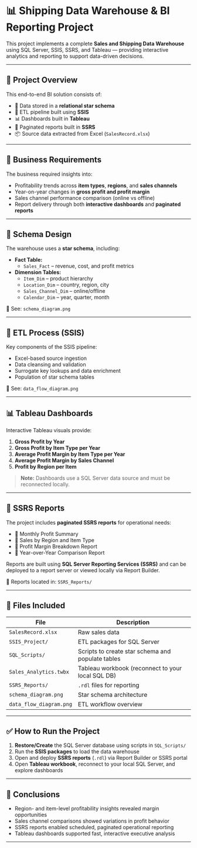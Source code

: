 # 📊 Shipping Data Warehouse & BI Reporting Project

This project implements a complete **Sales and Shipping Data Warehouse** using SQL Server, SSIS, SSRS, and Tableau — providing interactive analytics and reporting to support data-driven decisions.

---

## 🚀 Project Overview

This end-to-end BI solution consists of:

- 📁 Data stored in a **relational star schema**
- 🔄 ETL pipeline built using **SSIS**
- 📊 Dashboards built in **Tableau**
- 📄 Paginated reports built in **SSRS**
- 📦 Source data extracted from Excel (`SalesRecord.xlsx`)

---

## 🎯 Business Requirements

The business required insights into:

- Profitability trends across **item types**, **regions**, and **sales channels**
- Year-on-year changes in **gross profit and profit margin**
- Sales channel performance comparison (online vs offline)
- Report delivery through both **interactive dashboards** and **paginated reports**

---

## 🧩 Schema Design

The warehouse uses a **star schema**, including:

- **Fact Table:**
  - `Sales_Fact` – revenue, cost, and profit metrics
- **Dimension Tables:**
  - `Item_Dim` – product hierarchy
  - `Location_Dim` – country, region, city
  - `Sales_Channel_Dim` – online/offline
  - `Calendar_Dim` – year, quarter, month

📌 See: `schema_diagram.png`

---

## 🔁 ETL Process (SSIS)

Key components of the SSIS pipeline:

- Excel-based source ingestion
- Data cleansing and validation
- Surrogate key lookups and data enrichment
- Population of star schema tables

📌 See: `data_flow_diagram.png`

---

## 📊 Tableau Dashboards

Interactive Tableau visuals provide:

1. **Gross Profit by Year**
2. **Gross Profit by Item Type per Year**
3. **Average Profit Margin by Item Type per Year**
4. **Average Profit Margin by Sales Channel**
5. **Profit by Region per Item**

> **Note:** Dashboards use a SQL Server data source and must be reconnected locally.

---

## 📄 SSRS Reports

The project includes **paginated SSRS reports** for operational needs:

- 🔹 Monthly Profit Summary
- 🔹 Sales by Region and Item Type
- 🔹 Profit Margin Breakdown Report
- 🔹 Year-over-Year Comparison Report

Reports are built using **SQL Server Reporting Services (SSRS)** and can be deployed to a report server or viewed locally via Report Builder.

📁 Reports located in: `SSRS_Reports/`

---

## 📂 Files Included

| File | Description |
|------|-------------|
| `SalesRecord.xlsx` | Raw sales data |
| `SSIS_Project/` | ETL packages for SQL Server |
| `SQL_Scripts/` | Scripts to create star schema and populate tables |
| `Sales_Analytics.twbx` | Tableau workbook (reconnect to your local SQL DB) |
| `SSRS_Reports/` | `.rdl` files for reporting |
| `schema_diagram.png` | Star schema architecture |
| `data_flow_diagram.png` | ETL workflow overview |

---

## ✅ How to Run the Project

1. **Restore/Create** the SQL Server database using scripts in `SQL_Scripts/`
2. Run the **SSIS packages** to load the data warehouse
3. Open and deploy **SSRS reports** (`.rdl`) via Report Builder or SSRS portal
4. Open **Tableau workbook**, reconnect to your local SQL Server, and explore dashboards

---

## 📌 Conclusions

- Region- and item-level profitability insights revealed margin opportunities
- Sales channel comparisons showed variations in profit behavior
- SSRS reports enabled scheduled, paginated operational reporting
- Tableau dashboards supported fast, interactive executive analysis

---



